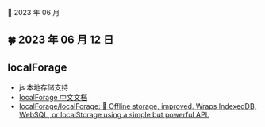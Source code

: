 🍉 2023 年 06 月


## 🍀 2023 年 06 月 12 日

  
## localForage  
  - js 本地存储支持  
  - [localForage 中文文档](https://localforage.docschina.org/#localforage )  
  - [localForage/localForage: 💾 Offline storage, improved. Wraps IndexedDB, WebSQL, or localStorage using a simple but powerful API.](https://github.com/localForage/localForage )  
  
  


